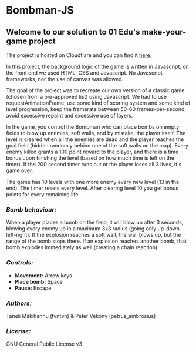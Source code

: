 # Bombman-JS

## Welcome to our solution to 01 Edu's make-your-game project

The project is hosted on Cloudflare and you can find it [here](https://bombman.tvntvn.me/).

In this project, the background logic of the game is written in Javascript, on the front end we used HTML, CSS and Javascript. No Javascript frameworks, nor the use of canvas was allowed.

The goal of the project was to recreate our own version of a classic game (chosen from a pre-approved list) using Javascript. We had to use requestAnimationFrame, use some kind of scoring system and some kind of level progression, keep the framerate between 50-60 frames-per-second, avoid excessive repaint and excessive use of layers.

In the game, you control the Bombman who can place bombs on empty fields to blow up enemies, soft walls, and by mistake, the player itself. The level is cleared when all the enemies are dead and the player reaches the goal field (hidden randomly behind one of the soft walls on the map). Every enemy killed grants a 100 point reward to the player, and there is a time bonus upon finishing the level (based on how much time is left on the timer). If the 200 second timer runs out or the player loses all 3 lives, it's game over.

The game has 10 levels with one more enemy every new level (13 in the end). The timer resets every level. After clearing level 10 you get bonus points for every remaining life.

### *Bomb behaviour:*

When a player places a bomb on the field, it will blow up after 3 seconds, blowing every enemy up in a maximum 3x3 radius (going only up-down-left-right). If the explosion reaches a soft wall, the wall blows up, but the range of the bomb stops there. If an explosion reaches another bomb, that bomb explodes immediately as well (creating a chain reaction).

### *Controls:*

- **Movement:** Arrow keys
- **Place bomb:** Space
- **Pause:** Escape

### *Authors:*

Taneli Mäkihannu (tvntvn) & Péter Vékony (petrus_ambrosius)

### *License:*

GNU General Public License v3
